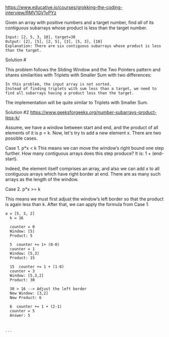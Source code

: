 https://www.educative.io/courses/grokking-the-coding-interview/RMV1GV1yPYz

Given an array with positive numbers and a target number, find all of its contiguous subarrays whose product is less than the target number.

```
Input: [2, 5, 3, 10], target=30 
Output: [2], [5], [2, 5], [3], [5, 3], [10]
Explanation: There are six contiguous subarrays whose product is less than the target.

```


Solution #

This problem follows the Sliding Window and the Two Pointers pattern and shares similarities with Triplets with Smaller Sum with two differences:

    In this problem, the input array is not sorted.
    Instead of finding triplets with sum less than a target, we need to find all subarrays having a product less than the target.

The implementation will be quite similar to Triplets with Smaller Sum.


Solution #2
https://www.geeksforgeeks.org/number-subarrays-product-less-k/

Assume, we have a window between start and end, and the product of all elements of it is p < k. Now, let's try to add a new element x. There are two possible cases.

Case 1. p*x < k
This means we can move the window’s right bound one step further. How many contiguous arrays does this step produce? It is: 1 + (end-start).

Indeed, the element itself comprises an array, and also we can add x to all contiguous arrays which have right border at end. There are as many such arrays as the length of the window.

Case 2. p*x >= k

This means we must first adjust the window’s left border so that the product is again less than k. After that, we can apply the formula from Case 1.

````
a = [5, 3, 2]
  k = 16
 
  counter = 0
  Window: [5]
  Product: 5

  5  counter += 1+ (0-0)
  counter = 1
  Window: [5,3]
  Product: 15

  15  counter += 1 + (1-0)
  counter = 3
  Window: [5,3,2]
  Product: 30

  30 > 16 --> Adjust the left border
  New Window: [3,2]
  New Product: 6

  6  counter += 1 + (2-1)
  counter = 5
  Answer: 5



```